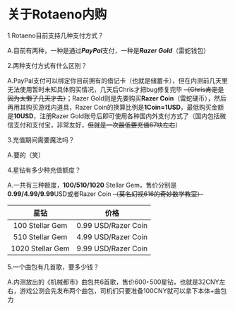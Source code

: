 # 关于Rotaeno内购

1.Rotaeno目前支持几种支付方式？

   A.目前有两种，一种是通过***PayPal***支付，一种是***Razer Gold***（雷蛇钱包）

2.两种支付方式有什么区别？

   A.PayPal支付可以绑定你目前拥有的借记卡（也就是储蓄卡），但在内测前几天里无法使用暂时未知具体购买情况，几天后Chris才把bug修复完毕 ~~（Chris肯定是因为太懒了几天才去）~~；Razer Gold则是先要购买**Razer Coin**（雷蛇硬币），然后再用其购买游戏内道具，Razer Coin的换算比例是**1Coin=1USD**，最低购买金额是**10USD**，注册Razer Gold账号后即可使用各种国内外支付方式了（国内包括微信支付和支付宝，非常友好，~~但就是一次最低要充值67块左右~~）

3.充值期间需要魔法吗？

   A.要的（笑）

4.星钻有多少种充值额度？

   A.一共有三种额度，**100/510/1020** Stellar Gem，售价分别是**0.99/4.99/9.99**USD或者Razer Coin ~~（莫名幻视616的奇妙数学教室）~~

|       星钻       |        价格         |
| :--------------: | :-----------------: |
| 100 Stellar Gem  | 0.99 USD/Razer Coin |
| 510 Stellar Gem  | 4.99 USD/Razer Coin |
| 1020 Stellar Gem | 9.99 USD/Razer Coin |

5.一个曲包有几首歌，要多少钱？

  A.内测放出的《机械都市》曲包共6首歌，售价600‣500星钻，也就是32CNY左右，游戏公测会先发布两个曲包，司机们只要准备100CNY就可以拿下本体+曲包力

